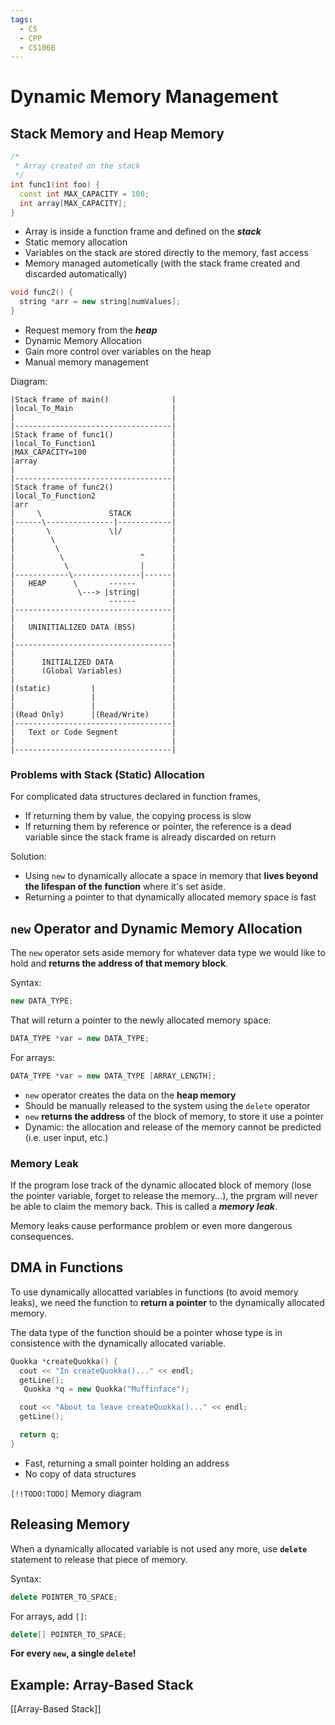 ```yaml
---
tags:
  - CS
  - CPP
  - CS106B
---
```

Dynamic Memory Management
===
## Stack Memory and Heap Memory
```cpp
/*
 * Array created on the stack
 */
int func1(int foo) {
  const int MAX_CAPACITY = 100;
  int array[MAX_CAPACITY];
}
```
- Array is inside a function frame and defined on the ***stack***
- Static memory allocation
- Variables on the stack are stored directly to the memory, fast access
- Memory managed autometically (with the stack frame created and discarded automatically)

```cpp
void func2() {
  string *arr = new string[numValues];
}
```
- Request memory from the ***heap***
- Dynamic Memory Allocation
- Gain more control over variables on the heap
- Manual memory management

Diagram:
```
|Stack frame of main()              |
|local_To_Main                      |
|                                   |
|-----------------------------------|
|Stack frame of func1()             |
|local_To_Function1                 |
|MAX_CAPACITY=100                   |
|array                              |
|                                   |
|-----------------------------------|
|Stack frame of func2()             |
|local_To_Function2                 |
|arr                                |
|     \               STACK         |
|------\---------------|------------|
|       \             \|/           |
|        \                          |
|         \                         |
|          \                 ^      |
|           \                |      |
|------------\---------------|------|
|   HEAP      \       ------        |
|              \---> |string|       |   
|                     ------        |
|-----------------------------------|
|                                   |
|   UNINITIALIZED DATA (BSS)        |
|                                   |
|-----------------------------------|
|                                   |
|      INITIALIZED DATA             |
|      (Global Variables)           |
|                                   |
|(static)         |                 |
|                 |                 |
|                 |                 |
|(Read Only)      |(Read/Write)     |
|-----------------------------------|
|   Text or Code Segment            |
|                                   |
|-----------------------------------|
```


### Problems with Stack (Static) Allocation
For complicated data structures declared in function frames,
- If returning them by value, the copying process is slow
- If returning them by reference or pointer, the reference is a dead variable since the stack frame is already discarded on return

Solution:
- Using `new` to dynamically allocate a space in memory that **lives beyond the lifespan of the function** where it's set aside.
- Returning a pointer to that dynamically allocated memory space is fast


## `new` Operator and Dynamic Memory Allocation
The `new` operator sets aside memory for whatever data type we would like to hold and **returns the address of that memory block**.

Syntax:
```cpp
new DATA_TYPE;
```
That will return a pointer to the newly allocated memory space:
```cpp
DATA_TYPE *var = new DATA_TYPE;
```
For arrays:
```cpp
DATA_TYPE *var = new DATA_TYPE [ARRAY_LENGTH];
```

- `new` operator creates the data on the **heap memory**
- Should be manually released to the system using the `delete` operator
- `new` **returns the address** of the block of memory, to store it use a pointer
- Dynamic: the allocation and release of the memory cannot be predicted (i.e. user input, etc.)

### Memory Leak
If the program lose track of the dynamic allocated block of memory (lose the pointer variable, forget to release the memory...), the prgram will never be able to claim the memory back. This is called a ***memory leak***.

Memory leaks cause performance problem or even more dangerous consequences.

## DMA in Functions
To use dynamically allocatted variables in functions (to avoid memory leaks), we need the function to **return a pointer** to the dynamically allocated memory.

The data type of the function should be a pointer whose type is in consistence with the dynamically allocated variable.

```cpp
Quokka *createQuokka() {
  cout << "In createQuokka()..." << endl;
  getLine();
   Quokka *q = new Quokka("Muffinface");

  cout << "About to leave createQuokka()..." << endl;
  getLine();

  return q;
}
```
- Fast, returning a small pointer holding an address
- No copy of data structures

`[!!TODO:TODO]` Memory diagram
## Releasing Memory
When a dynamically allocated variable is not used any more, use **`delete`** statement to release that piece of memory.

Syntax:
```cpp
delete POINTER_TO_SPACE;
```
For arrays, add `[]`:
```cpp
delete[] POINTER_TO_SPACE;
```

**For every `new`, a single `delete`!**
## Example: Array-Based Stack
[[Array-Based Stack]]